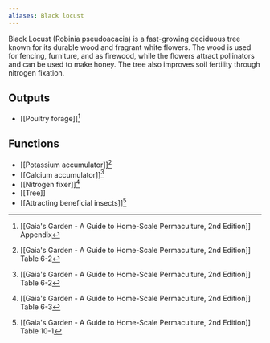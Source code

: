 ```yaml
---
aliases: Black locust
---
```

Black Locust (Robinia pseudoacacia) is a fast-growing deciduous tree known for its durable wood and fragrant white flowers. The wood is used for fencing, furniture, and as firewood, while the flowers attract pollinators and can be used to make honey. The tree also improves soil fertility through nitrogen fixation.
## Outputs
- [[Poultry forage]][^1]

## Functions
- [[Potassium accumulator]][^2]
- [[Calcium accumulator]][^2]
- [[Nitrogen fixer]][^3]
- [[Tree]]
- [[Attracting beneficial insects]][^4]

[^1]: [[Gaia's Garden - A Guide to Home-Scale Permaculture, 2nd Edition]] Appendix
[^2]: [[Gaia's Garden - A Guide to Home-Scale Permaculture, 2nd Edition]] Table 6-2
[^3]: [[Gaia's Garden - A Guide to Home-Scale Permaculture, 2nd Edition]] Table 6-3
[^4]: [[Gaia's Garden - A Guide to Home-Scale Permaculture, 2nd Edition]] Table 10-1
